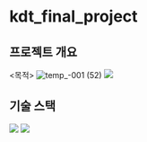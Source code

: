 # kdt_final_project
## 프로젝트 개요
<목적>
![temp_-001 (52)](https://github.com/owenchoi96/templates/assets/123911225/8e31e5a8-3440-4e32-8bc4-7f30b823d143)
<img src="https://github.com/owenchoi96/templates/assets/123911225/8e31e5a8-3440-4e32-8bc4-7f30b823d143">

## 기술 스택
<img src="https://img.shields.io/badge/Python-3776AB?style=for-the-badge&logo=Python&logoColor=white"> <img src="https://img.shields.io/badge/PyTorch-EE4C2C?style=for-the-badge&logo=PyTorch&logoColor=white">
